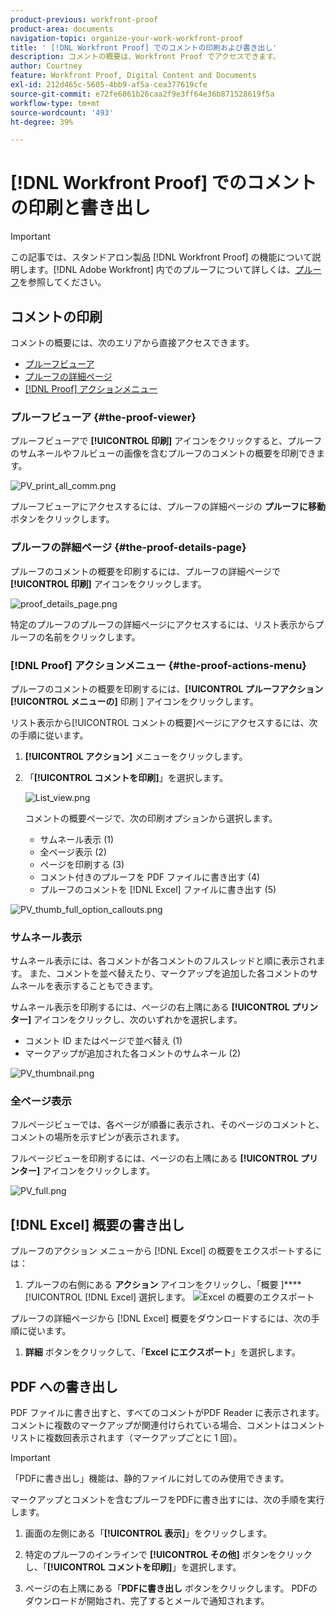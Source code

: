 ```yaml
---
product-previous: workfront-proof
product-area: documents
navigation-topic: organize-your-work-workfront-proof
title: ' [!DNL Workfront Proof] でのコメントの印刷および書き出し'
description: コメントの概要は、Workfront Proof でアクセスできます。
author: Courtney
feature: Workfront Proof, Digital Content and Documents
exl-id: 212d465c-5605-4bb9-af5a-cea377619cfe
source-git-commit: e72fe6861b26caa2f9e3ff64e36b871528619f5a
workflow-type: tm+mt
source-wordcount: '493'
ht-degree: 39%

---
```


# [!DNL Workfront Proof] でのコメントの印刷と書き出し

>[!IMPORTANT]
>
>この記事では、スタンドアロン製品 [!DNL Workfront Proof] の機能について説明します。[!DNL Adobe Workfront] 内でのプルーフについて詳しくは、[プルーフ](../../../review-and-approve-work/proofing/proofing.md)を参照してください。

## コメントの印刷

コメントの概要には、次のエリアから直接アクセスできます。

* [プルーフビューア](#the-proof-viewer)
* [プルーフの詳細ページ](#the-proof-details-page)
* [ [!DNL Proof]  アクションメニュー](#the-proof-actions-menu)

### プルーフビューア {#the-proof-viewer}

プルーフビューアで **[!UICONTROL 印刷]** アイコンをクリックすると、プルーフのサムネールやフルビューの画像を含むプルーフのコメントの概要を印刷できます。

![PV_print_all_comm.png](assets/pv-print-all-comm-350x158.png)

プルーフビューアにアクセスするには、プルーフの詳細ページの **プルーフに移動** ボタンをクリックします。

### プルーフの詳細ページ {#the-proof-details-page}

プルーフのコメントの概要を印刷するには、プルーフの詳細ページで **[!UICONTROL 印刷]** アイコンをクリックします。

![proof_details_page.png](assets/proof-details-page-350x231.png)

特定のプルーフのプルーフの詳細ページにアクセスするには、リスト表示からプルーフの名前をクリックします。

### [!DNL Proof] アクションメニュー {#the-proof-actions-menu}

プルーフのコメントの概要を印刷するには、**[!UICONTROL プルーフアクション [!UICONTROL  メニューの]** 印刷 ] アイコンをクリックします。

リスト表示から[!UICONTROL コメントの概要]ページにアクセスするには、次の手順に従います。

1. **[!UICONTROL アクション]** メニューをクリックします。
1. 「**[!UICONTROL コメントを印刷]**」を選択します。

   ![List_view.png](assets/list-view-350x155.png)

   コメントの概要ページで、次の印刷オプションから選択します。

   * サムネール表示 (1)
   * 全ページ表示 (2)
   * ページを印刷する (3)
   * コメント付きのプルーフを PDF ファイルに書き出す (4)
   * プルーフのコメントを [!DNL Excel] ファイルに書き出す (5)

![PV_thumb_full_option_callouts.png](assets/pv-thumb-full-option-callouts-350x154.png)

### サムネール表示

サムネール表示には、各コメントが各コメントのフルスレッドと順に表示されます。 また、コメントを並べ替えたり、マークアップを追加した各コメントのサムネールを表示することもできます。

サムネール表示を印刷するには、ページの右上隅にある **[!UICONTROL プリンター]** アイコンをクリックし、次のいずれかを選択します。

* コメント ID またはページで並べ替え (1)
* マークアップが追加された各コメントのサムネール (2)

![PV_thumbnail.png](assets/pv-thumbnail-350x290.png)

### 全ページ表示

フルページビューでは、各ページが順番に表示され、そのページのコメントと、コメントの場所を示すピンが表示されます。

フルページビューを印刷するには、ページの右上隅にある **[!UICONTROL プリンター]** アイコンをクリックします。

![PV_full.png](assets/pv-full-350x347.png)

## [!DNL Excel] 概要の書き出し

プルーフのアクション メニューから [!DNL Excel] の概要をエクスポートするには：

1. プルーフの右側にある **アクション** アイコンをクリックし、「概要 ]****[!UICONTROL [!DNL Excel] 選択します。
   ![Excel の概要のエクスポート ](assets/excel-summary-option.png)

プルーフの詳細ページから [!DNL Excel] 概要をダウンロードするには、次の手順に従います。

1. **詳細** ボタンをクリックして、「**Excel にエクスポート**」を選択します。

   <!--
   ![Export to Excel option](assets/export-to-excel-option.png) -->

## PDF への書き出し

PDF ファイルに書き出すと、すべてのコメントがPDF Reader に表示されます。 コメントに複数のマークアップが関連付けられている場合、コメントはコメントリストに複数回表示されます（マークアップごとに 1 回）。

>[!IMPORTANT]
>
>「PDFに書き出し」機能は、静的ファイルに対してのみ使用できます。

マークアップとコメントを含むプルーフをPDFに書き出すには、次の手順を実行します。

1. 画面の左側にある「**[!UICONTROL 表示]**」をクリックします。
1. 特定のプルーフのインラインで **[!UICONTROL その他]** ボタンをクリックし、「**[!UICONTROL コメントを印刷]**」を選択します。

1. ページの右上隅にある「**PDFに書き出し** ボタンをクリックします。 PDFのダウンロードが開始され、完了するとメールで通知されます。
